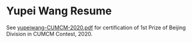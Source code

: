 # Yupei Wang Resume

See [yupeiwang-CUMCM-2020.pdf](https://github.com/LemonadeXyz/resume/blob/main/yupeiwang-CUMCM-2020.pdf) for certification of 1st Prize of Beijing Division in CUMCM Contest, 2020.
